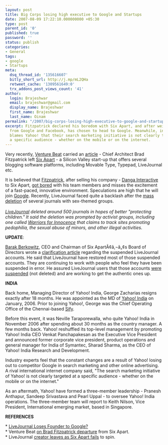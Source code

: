 ```yaml
---
layout: post
title: Big Corps losing high executive to Google and Startups
date: 2007-08-09 17:22:10.000000000 +05:30
type: post
parent_id: '0'
published: true
password: ''
status: publish
categories:
- General
tags:
- google
- Startups
meta:
  dsq_thread_id: '135616607'
  bitly_short_url: http://j.mp/mL2QHa
  retweet_cache: '1309561649:0'
  trx_addons_post_views_count: '41'
author:
  login: Brajeshwar
  email: brajeshwar@gmail.com
  display_name: Brajeshwar
  first_name: Brajeshwar
  last_name: Oinam
permalink: "/2007/big-corps-losing-high-executive-to-google-and-startups/"
excerpt: Fitzpatrick declared his boredom with Six Apart, and after weighing offers
  from Google and Facebook, has chosen to head to Google. Meanwhile, industry experts
  blames Yahoo! that their search marketing initiative is not clearly targeted at
  a specific audience - whether on the mobile or on the internet.
---
```

<p>Very recently, <a href="http://venturebeat.com/">Venture Beat</a> carried an <a href="http://venturebeat.com/2007/08/06/roundup-six-aparts-memo-vcs-and-sex-toys-wimax-in-2008-newsercom-more/">article</a> - Chief Architect Brad Fitzpatrick left <a href="http://www.sixapart.com/">Six Apart</a> - a Silicon Valley start-up that offers several blogging software platforms, including Movable Type, Typepad, LiveJournal etc.</p>
<p>It is believed that <a href="http://brad.livejournal.com/">Fitzpatrick</a>, after selling his company - <a href="http://www.danga.com/">Danga Interactive</a> to Six Apart, <a href="http://brad.livejournal.com/2328180.html">got bored</a> with his team members and misses the excitement of a fast-paced, innovative environment. Speculations are high that he will join <a href="http://www.google.com/">Google</a>. Recently, LiveJournal faced quite a backlash after the <a href="http://news.com.com/Mass+deletion+sparks+LiveJournal+revolt/2100-1025_3-6187619.html">mass deletion</a> of several journals with sex-themed groups.<br />
<br />
<em><a href="http://www.livejournal.com/">LiveJournal</a> deleted around 500 journals in hopes of better "protecting children." It said the deletion was prompted by activist groups, including one called <a href="http://www.warriorsforinnocence.org/">Warriors for Innocence</a> that claims to track sites promoting pedophilia, the sexual abuse of minors, and other illegal activities.</em></p>
<p><strong>UPDATE</strong>:</p>
<p><a href="http://barakb25.livejournal.com/">Barak Berkowitz</a>, CEO and Chairman of Six ApartÃ¢â‚¬â„¢s Board of Directors wrote a <a href="http://news.livejournal.com/100060.html?nc=3365">clarification article</a> regarding the suspended LiveJournal accounts. He said that LiveJournal have restored most of those suspended accounts. They are continuing to work with people who feel they have been suspended in error. He assured LiveJournal users that those accounts <a href="http://news.livejournal.com/99159.html">were suspended</a> (not deleted) and are working to get the authentic ones up.</p>
<p><strong>INDIA</strong></p>
<p>Back home, Managing Director of Yahoo! India, George Zacharias resigns exactly after 18 months. He was appointed as the MD of <a href="http://www.yahoo.co.in/">Yahoo! India</a> on January, 2006. Prior to joining Yahoo!, George was the Chief Operating Office of the Chennai-based <a href="http://www.sify.com/">Sify</a>.</p>
<p>Before this event, it was Neville Taraporewalla, who quite Yahoo! India in November 2006 after spending about 30 months as the country manager. A few months back. Yahoo! reshuffled its top-level management by promoting Yahoo! India CEO Venkat Panchapakesan as the Executive Vice President and announced former corporate vice president, product operations and general manager for India of Symantec, Sharad Sharma, as the CEO of Yahoo! India Research and Development.</p>
<p>Industry experts feel that the constant changes are a result of Yahoo! losing out to competitor Google in search marketing and other online advertising. A rival international internet company said, "The search marketing initiative of Yahoo! is not clearly targeted at a specific audience - whether on the mobile or on the internet."</p>
<p>As an aftermath, Yahoo! have formed a three-member leadership - Pranesh Anthapur, Sandeep Srivastava and Pearl Uppal - to oversee Yahoo! India operations. The three-member team will report to Keith Nilson, Vice President, International emerging market, based in Singapore.</p>
<p><strong>REFERENCES</strong></p>
<p>* <a href="http://mashable.com/2007/08/06/livejournal-founder-leaving/">LiveJournal Loses Founder to Google?</a><br />
* Venture Beat <a href="http://venturebeat.com/2007/08/06/roundup-six-aparts-memo-vcs-and-sex-toys-wimax-in-2008-newsercom-more/">on Brad Fitzpatrick departure</a> from Six Apart.<br />
* LiveJournal <a href="http://valleywag.com/tech/brad-fitzpatrick/livejournal-creator-leaves-as-six-apart-fails-to-spin-286218.php">creator leaves as Six Apart fails</a> to spin.</p>
